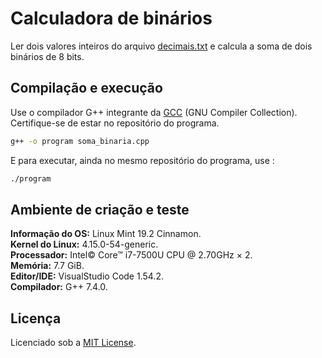 # Calculadora de binários

Ler dois valores inteiros do arquivo [decimais.txt](./decimais.txt) e calcula a soma de dois binários de 8 bits.

## Compilação e execução

Use o compilador G++ integrante da [GCC](https://gcc.gnu.org/) (GNU Compiler Collection).
Certifique-se de estar no repositório do programa.

```bash
g++ -o program soma_binaria.cpp
```
E para executar, ainda no mesmo repositório do programa, use :

```bash
./program
```

## Ambiente de criação e teste

**Informação do OS:** Linux Mint 19.2 Cinnamon.  
**Kernel do Linux:** 4.15.0-54-generic.  
**Processador:** Intel© Core™ i7-7500U CPU @ 2.70GHz × 2.  
**Memória:** 7.7 GiB.  
**Editor/IDE:** VisualStudio Code 1.54.2.  
**Compilador:** G++ 7.4.0.

## Licença

Licenciado sob a [MIT License](./LICENSE).
